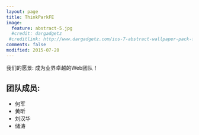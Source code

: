 ```yaml
---
layout: page
title: ThinkParkFE
image:
  feature: abstract-5.jpg
  #credit: dargadgetz
 #creditlink: http://www.dargadgetz.com/ios-7-abstract-wallpaper-pack-for-iphone-5-and-ipod-touch-retina/
comments: false
modified: 2015-07-20
---
```


我们的愿景: 成为业界卓越的Web团队！


##  团队成员:

* 何军
* 黄昕
* 刘汉华
* 储涛

